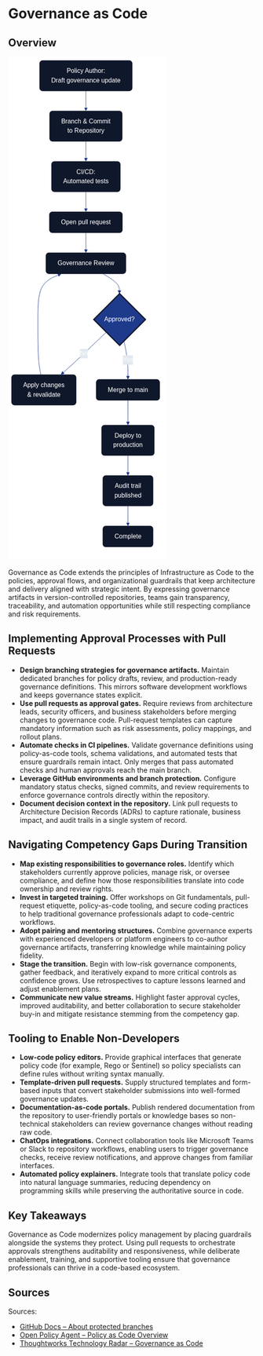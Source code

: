 # Governance as Code

## Overview

![Governance as Code pipeline](images/diagram_29_governance_pipeline.png)

Governance as Code extends the principles of Infrastructure as Code to the policies, approval flows, and organizational guardrails that keep architecture and delivery aligned with strategic intent. By expressing governance artifacts in version-controlled repositories, teams gain transparency, traceability, and automation opportunities while still respecting compliance and risk requirements.

## Implementing Approval Processes with Pull Requests

- **Design branching strategies for governance artifacts.** Maintain dedicated branches for policy drafts, review, and production-ready governance definitions. This mirrors software development workflows and keeps governance states explicit.
- **Use pull requests as approval gates.** Require reviews from architecture leads, security officers, and business stakeholders before merging changes to governance code. Pull-request templates can capture mandatory information such as risk assessments, policy mappings, and rollout plans.
- **Automate checks in CI pipelines.** Validate governance definitions using policy-as-code tools, schema validations, and automated tests that ensure guardrails remain intact. Only merges that pass automated checks and human approvals reach the main branch.
- **Leverage GitHub environments and branch protection.** Configure mandatory status checks, signed commits, and review requirements to enforce governance controls directly within the repository.
- **Document decision context in the repository.** Link pull requests to Architecture Decision Records (ADRs) to capture rationale, business impact, and audit trails in a single system of record.

## Navigating Competency Gaps During Transition

- **Map existing responsibilities to governance roles.** Identify which stakeholders currently approve policies, manage risk, or oversee compliance, and define how those responsibilities translate into code ownership and review rights.
- **Invest in targeted training.** Offer workshops on Git fundamentals, pull-request etiquette, policy-as-code tooling, and secure coding practices to help traditional governance professionals adapt to code-centric workflows.
- **Adopt pairing and mentoring structures.** Combine governance experts with experienced developers or platform engineers to co-author governance artifacts, transferring knowledge while maintaining policy fidelity.
- **Stage the transition.** Begin with low-risk governance components, gather feedback, and iteratively expand to more critical controls as confidence grows. Use retrospectives to capture lessons learned and adjust enablement plans.
- **Communicate new value streams.** Highlight faster approval cycles, improved auditability, and better collaboration to secure stakeholder buy-in and mitigate resistance stemming from the competency gap.

## Tooling to Enable Non-Developers

- **Low-code policy editors.** Provide graphical interfaces that generate policy code (for example, Rego or Sentinel) so policy specialists can define rules without writing syntax manually.
- **Template-driven pull requests.** Supply structured templates and form-based inputs that convert stakeholder submissions into well-formed governance updates.
- **Documentation-as-code portals.** Publish rendered documentation from the repository to user-friendly portals or knowledge bases so non-technical stakeholders can review governance changes without reading raw code.
- **ChatOps integrations.** Connect collaboration tools like Microsoft Teams or Slack to repository workflows, enabling users to trigger governance checks, receive review notifications, and approve changes from familiar interfaces.
- **Automated policy explainers.** Integrate tools that translate policy code into natural language summaries, reducing dependency on programming skills while preserving the authoritative source in code.

## Key Takeaways

Governance as Code modernizes policy management by placing guardrails alongside the systems they protect. Using pull requests to orchestrate approvals strengthens auditability and responsiveness, while deliberate enablement, training, and supportive tooling ensure that governance professionals can thrive in a code-based ecosystem.

## Sources

Sources:
- [GitHub Docs – About protected branches](https://docs.github.com/en/repositories/configuring-branches-and-merges-in-your-repository/about-protected-branches)
- [Open Policy Agent – Policy as Code Overview](https://www.openpolicyagent.org/docs/latest/)
- [Thoughtworks Technology Radar – Governance as Code](https://www.thoughtworks.com/radar/techniques/governance-as-code)
